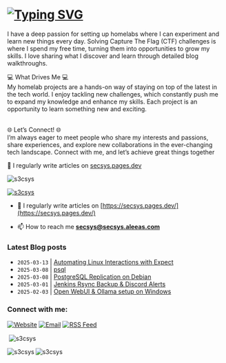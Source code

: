 # [![Typing SVG](https://readme-typing-svg.herokuapp.com?font=Fira+Code&size=30&duration=4000&pause=1000&width=520&lines=Hi+there%2C+I+am+Secsys+%F0%9F%91%8B)](https://git.io/typing-svg)

I have a deep passion for setting up homelabs where I can experiment and learn new things every day. Solving Capture The Flag (CTF) challenges is where I spend my free time, turning them into opportunities to grow my skills. I love sharing what I discover and learn through detailed blog walkthroughs.

💻 What Drives Me 💻<br>
My homelab projects are a hands-on way of staying on top of the latest in the tech world. I enjoy tackling new challenges, which constantly push me to expand my knowledge and enhance my skills. Each project is an opportunity to learn something new and exciting.<br><br>

🌐 Let’s Connect! 🌐<br>
I’m always eager to meet people who share my interests and passions, share experiences, and explore new collaborations in the ever-changing tech landscape. Connect with me, and let’s achieve great things together<br>

📝 I regularly write articles on <a href="https://secsys.pages.dev" target="_blank">secsys.pages.dev</a>

<p align="left"> <img src="https://komarev.com/ghpvc/?username=s3csys&label=Profile%20views&color=0e75b6&style=flat" alt="s3csys" /> </p>

<p align="left"> <a href="https://github.com/ryo-ma/github-profile-trophy"><img src="https://github-profile-trophy.vercel.app/?username=s3csys" alt="s3csys" /></a> </p>

- 📝 I regularly write articles on [https://secsys.pages.dev/](https://secsys.pages.dev/)

- 📫 How to reach me **secsys@secsys.aleeas.com**

### Latest Blog posts
<!-- BLOG-POST-LIST:START -->
- `2025-03-13` | [Automating Linux Interactions with Expect](https://secsys.pages.dev//posts/expect/)  
- `2025-03-08` | [psql](https://secsys.pages.dev//posts/psql-cheatsheet/)  
- `2025-03-08` | [PostgreSQL Replication on Debian](https://secsys.pages.dev//posts/postgresql/)  
- `2025-03-01` | [Jenkins Rsync Backup &amp; Discord Alerts](https://secsys.pages.dev//posts/jenkins-backup/)  
- `2025-02-03` | [Open WebUI &amp; Ollama setup on Windows](https://secsys.pages.dev//posts/ollama/)  

<!-- BLOG-POST-LIST:END -->

<h3 align="left">Connect with me:</h3>
<p align="left">
  <a href="https://secsys.pages.dev" target="_blank"><img src="https://img.icons8.com/ios-glyphs/30/4B5563/domain.png" alt="Website"/></a>
  <a href="mailto:secsys@secsys.aleeas.com" target="_blank"><img src="https://img.icons8.com/ios-glyphs/30/4B5563/new-post.png" alt="Email"/></a>
  <a href="https://secsys.pages.dev/feed.xml" target="_blank"><img src="https://img.icons8.com/ios-glyphs/30/4B5563/rss.png" alt="RSS Feed"/></a>
</p>


<p>&nbsp;<img align="center" src="https://github-readme-stats.vercel.app/api?username=s3csys&show_icons=true&locale=en" alt="s3csys" /></p>

<p><img align="left" src="https://github-readme-stats.vercel.app/api/top-langs?username=s3csys&show_icons=true&locale=en&layout=compact" alt="s3csys" /></p>

<p><img align="center" src="https://github-readme-streak-stats.herokuapp.com/?user=s3csys&" alt="s3csys" /></p>
